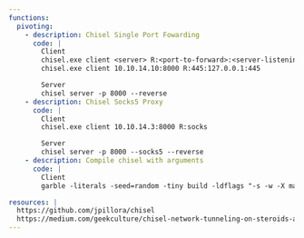 ```yaml
---
functions:
  pivoting:
    - description: Chisel Single Port Fowarding
      code: |
        Client
        chisel.exe client <server> R:<port-to-forward>:<server-listening-ip-port>
        chisel.exe client 10.10.14.10:8000 R:445:127.0.0.1:445

        Server
        chisel server -p 8000 --reverse
    - description: Chisel Socks5 Proxy
      code: |
        Client
        chisel.exe client 10.10.14.3:8000 R:socks

        Server
        chisel server -p 8000 --socks5 --reverse
    - description: Compile chisel with arguments
      code: |
        Client
        garble -literals -seed=random -tiny build -ldflags "-s -w -X main.subcmd=client -X config.MaxRetryCount=5 -X config.MaxRetryInterval=5 -X main.port=443 -X main.host=10.0.0.18"

resources: |
  https://github.com/jpillora/chisel
  https://medium.com/geekculture/chisel-network-tunneling-on-steroids-a28e6273c683
---
```

